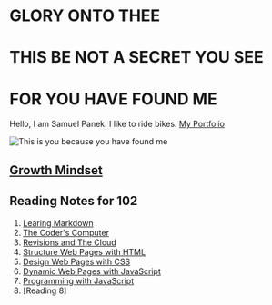# GLORY ONTO THEE
# THIS BE NOT A SECRET YOU SEE
# FOR YOU HAVE FOUND ME

Hello, I am Samuel Panek. I like to ride bikes. [My Portfolio](https://github.com/spamuelranek)

 ![This is you because you have found me](https://cdn.shopify.com/s/files/1/1287/1481/articles/transcendence-1920x-1024x576_765x.progressive.jpg?v=1566453766)

## [Growth Mindset](README.md)

## Reading Notes for 102
1. [Learing Markdown](learning-markdown.md)
2. [The Coder's Computer](the-coders-computer.md)
3. [Revisions and The Cloud](revisions-and-the-cloud.md)
4. [Structure Web Pages with HTML](html-notes.md)
5. [Design Web Pages with CSS](css-notes.md)
6. [Dynamic Web Pages with JavaScript](javascript.md)
7. [Programming with JavaScript](functions-javascript.md)
8. [Reading 8]